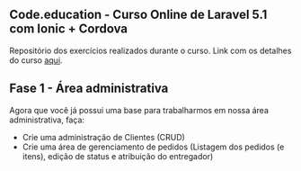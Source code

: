 ## Code.education - Curso Online de Laravel 5.1 com Ionic + Cordova
Repositório dos exercícios realizados durante o curso. Link com os detalhes do curso [aqui](http://sites.code.education/bf2016-laravel-com-ionic-cordova/).

## Fase 1 - Área administrativa

Agora que você já possui uma base para trabalharmos em nossa área administrativa, faça:

- Crie uma administração de Clientes (CRUD)
- Crie uma área de gerenciamento de pedidos (Listagem dos pedidos (e itens), edição de status e atribuição do entregador)
